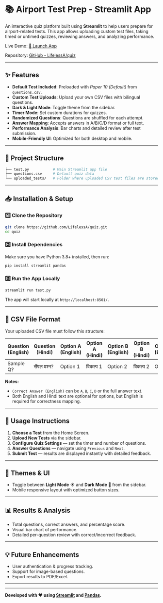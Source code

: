 # 📚 Airport Test Prep - Streamlit App

An interactive quiz platform built using **Streamlit** to help users prepare for airport-related tests. This app allows uploading custom test files, taking timed or untimed quizzes, reviewing answers, and analyzing performance.

Live Demo: [🚀 Launch App](https://nytcrtzddaewsczwptzjbn.streamlit.app/)

Repository: [GitHub - LifelessA/quiz](https://github.com/LifelessA/quiz/blob/main/test.py)

---

## ✨ Features

* **Default Test Included**: Preloaded with *Paper 10 (Default)* from `questions.csv`.
* **Custom Test Uploads**: Upload your own CSV files with bilingual questions.
* **Dark & Light Mode**: Toggle theme from the sidebar.
* **Timer Mode**: Set custom durations for quizzes.
* **Randomized Questions**: Questions are shuffled for each attempt.
* **Answer Mapping**: Accepts answers in A/B/C/D format or full text.
* **Performance Analysis**: Bar charts and detailed review after test submission.
* **Mobile-Friendly UI**: Optimized for both desktop and mobile.

---

## 📂 Project Structure

```bash
├── test.py           # Main Streamlit app file
├── questions.csv     # Default quiz data
└── uploaded_tests/   # Folder where uploaded CSV test files are stored
```

---

## 📥 Installation & Setup

### 1️⃣ Clone the Repository

```bash
git clone https://github.com/LifelessA/quiz.git
cd quiz
```

### 2️⃣ Install Dependencies

Make sure you have Python 3.8+ installed, then run:

```bash
pip install streamlit pandas
```

### 3️⃣ Run the App Locally

```bash
streamlit run test.py
```

The app will start locally at `http://localhost:8501/`.

---

## 📄 CSV File Format

Your uploaded CSV file must follow this structure:

| Question (English) | Question (Hindi) | Option A (English) | Option A (Hindi) | Option B (English) | Option B (Hindi) | Option C (English) | Option C (Hindi) | Option D (English) | Option D (Hindi) | Correct Answer (English) |
| ------------------ | ---------------- | ------------------ | ---------------- | ------------------ | ---------------- | ------------------ | ---------------- | ------------------ | ---------------- | ------------------------ |
| Sample Q?          | सैंपल प्रश्न?    | Option 1           | विकल्प 1         | Option 2           | विकल्प 2         | Option 3           | विकल्प 3         | Option 4           | विकल्प 4         | A                        |

**Notes:**

* `Correct Answer (English)` can be `A`, `B`, `C`, `D` or the full answer text.
* Both English and Hindi text are optional for options, but English is required for correctness mapping.

---

## 🚀 Usage Instructions

1. **Choose a Test** from the Home Screen.
2. **Upload New Tests** via the sidebar.
3. **Configure Quiz Settings** — set the timer and number of questions.
4. **Answer Questions** — navigate using `Previous` and `Next`.
5. **Submit Test** — results are displayed instantly with detailed feedback.

---

## 🎨 Themes & UI

* Toggle between **Light Mode** ☀️ and **Dark Mode** 🌙 from the sidebar.
* Mobile responsive layout with optimized button sizes.

---

## 📊 Results & Analysis

* Total questions, correct answers, and percentage score.
* Visual bar chart of performance.
* Detailed per-question review with correct/incorrect feedback.

---

## 💡 Future Enhancements

* User authentication & progress tracking.
* Support for image-based questions.
* Export results to PDF/Excel.

---

---

**Developed with ❤️ using ****[Streamlit](https://streamlit.io/)**** and ****[Pandas](https://pandas.pydata.org/)****.**
